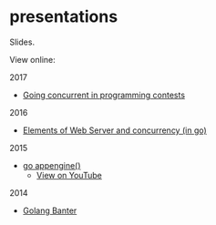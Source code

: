 # presentations
Slides.

View online:

2017

- [Going concurrent in programming contests](https://github.com/Deleplace/presentations/blob/master/2017/concurrency-in-hurry.pdf)

2016

- [Elements of Web Server and concurrency (in go)](http://talks.godoc.org/github.com/Deleplace/presentations/2016/elements-of-web-server-in-go.slide)

2015

- [go appengine()](https://github.com/Deleplace/presentations/blob/master/2015/go-appengine.pdf)
  - [View on YouTube](https://youtu.be/oM-MfeflUZ8?t=4648)

2014

- [Golang Banter](https://github.com/Deleplace/presentations/blob/master/2014/golang-banter.pdf)
